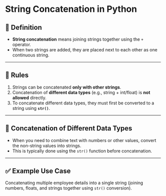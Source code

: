 # String Concatenation in Python

## 🔹 Definition
- **String concatenation** means joining strings together using the `+` operator.  
- When two strings are added, they are placed next to each other as one continuous string.  

---

## 🔹 Rules
1. Strings can be concatenated **only with other strings**.  
2. Concatenation of **different data types** (e.g., string + int/float) is **not allowed** directly.  
3. To concatenate different data types, they must first be converted to a string using **`str()`**.  

---

## 🔹 Concatenation of Different Data Types
- When you need to combine text with numbers or other values, convert the non-string values into strings.  
- This is typically done using the `str()` function before concatenation.  

---

## ✅ Example Use Case
Concatenating multiple employee details into a single string (joining numbers, floats, and strings together using `str()` conversion).  
